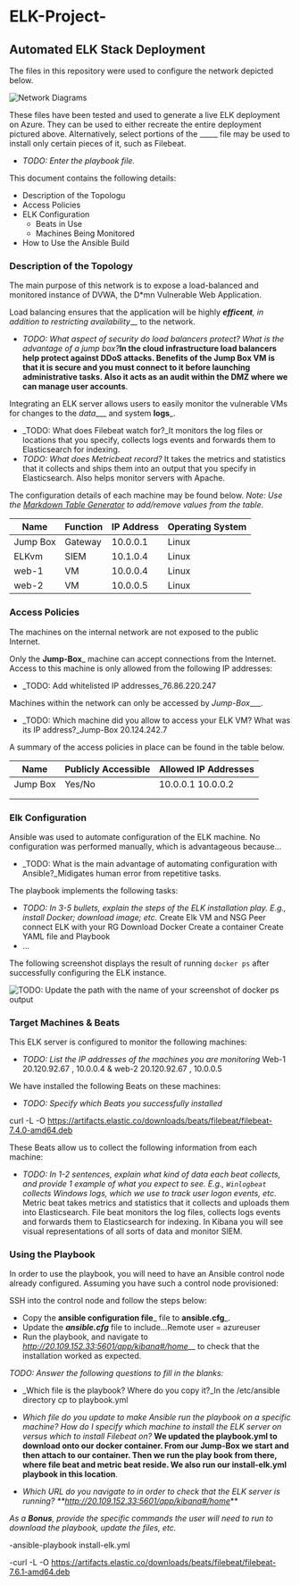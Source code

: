 # ELK-Project-
## Automated ELK Stack Deployment

The files in this repository were used to configure the network depicted below.

![Network Diagrams](Diagrams/diagram_filename.png)

These files have been tested and used to generate a live ELK deployment on Azure. They can be used to either recreate the entire deployment pictured above. Alternatively, select portions of the _____ file may be used to install only certain pieces of it, such as Filebeat.

  - _TODO: Enter the playbook file._

This document contains the following details:
- Description of the Topologu
- Access Policies
- ELK Configuration
  - Beats in Use
  - Machines Being Monitored
- How to Use the Ansible Build


### Description of the Topology

The main purpose of this network is to expose a load-balanced and monitored instance of DVWA, the D*mn Vulnerable Web Application.

Load balancing ensures that the application will be highly ___efficent__, in addition to restricting _availability____ to the network.
- _TODO: What aspect of security do load balancers protect? What is the advantage of a jump box?_**In the cloud infrastructure load balancers help protect against DDoS attacks. Benefits of the Jump Box VM is that it is secure and you must connect to it before launching administrative tasks. Also it acts as an audit within the DMZ where we can manage user accounts**.

Integrating an ELK server allows users to easily monitor the vulnerable VMs for changes to the _data____ and system __logs___.
- _TODO: What does Filebeat watch for?_It monitors the log files or locations that you specify, collects logs events and forwards them to Elasticsearch for indexing.
- _TODO: What does Metricbeat record?_ It takes the metrics and statistics that it collects and ships them into an output that you specify in Elasticsearch. Also helps monitor servers with Apache. 

The configuration details of each machine may be found below.
_Note: Use the [Markdown Table Generator](http://www.tablesgenerator.com/markdown_tables) to add/remove values from the table_.

| Name     | Function | IP Address | Operating System |
|----------|----------|------------|------------------|
| Jump Box | Gateway  | 10.0.0.1   | Linux            |
| ELKvm    | SIEM     | 10.1.0.4   | Linux            |
| web-1    | VM       | 10.0.0.4   | Linux            |
| web-2    | VM       | 10.0.0.5   | Linux            |

### Access Policies

The machines on the internal network are not exposed to the public Internet. 

Only the __Jump-Box___ machine can accept connections from the Internet. Access to this machine is only allowed from the following IP addresses:
- _TODO: Add whitelisted IP addresses_76.86.220.247

Machines within the network can only be accessed by _Jump-Box____.
- _TODO: Which machine did you allow to access your ELK VM? What was its IP address?_Jump-Box 20.124.242.7

A summary of the access policies in place can be found in the table below.

| Name     | Publicly Accessible | Allowed IP Addresses |
|----------|---------------------|----------------------|
| Jump Box | Yes/No              | 10.0.0.1 10.0.0.2    |
|          |                     |                      |
|          |                     |                      |

### Elk Configuration

Ansible was used to automate configuration of the ELK machine. No configuration was performed manually, which is advantageous because...
- _TODO: What is the main advantage of automating configuration with Ansible?_Midigates human error from repetitive tasks.

The playbook implements the following tasks:
- _TODO: In 3-5 bullets, explain the steps of the ELK installation play. E.g., install Docker; download image; etc._
Create Elk VM and NSG
Peer connect ELK with your RG 
Download Docker
Create a container
Create YAML file and Playbook
- ...

The following screenshot displays the result of running `docker ps` after successfully configuring the ELK instance.

![TODO: Update the path with the name of your screenshot of docker ps output](Images/docker_ps_output.png)

### Target Machines & Beats
This ELK server is configured to monitor the following machines:
- _TODO: List the IP addresses of the machines you are monitoring_ Web-1 20.120.92.67 , 10.0.0.4  & web-2  20.120.92.67  , 10.0.0.5

We have installed the following Beats on these machines:
- _TODO: Specify which Beats you successfully installed_

curl -L -O https://artifacts.elastic.co/downloads/beats/filebeat/filebeat-7.4.0-amd64.deb

These Beats allow us to collect the following information from each machine:
- _TODO: In 1-2 sentences, explain what kind of data each beat collects, and provide 1 example of what you expect to see. E.g., `Winlogbeat` collects Windows logs, which we use to track user logon events, etc._ Metric beat takes metrics and statistics that it collects and uploads them into  Elasticsearch. File beat  monitors the log files, collects logs events and forwards them to Elasticsearch for indexing. In Kibana you will see visual representations of all sorts of data and monitor SIEM.

### Using the Playbook
In order to use the playbook, you will need to have an Ansible control node already configured. Assuming you have such a control node provisioned: 

SSH into the control node and follow the steps below:
- Copy the __ansible configuration file___ file to __ansible.cfg___.
- Update the ___ansible.cfg___ file to include...Remote user = azureuser
- Run the playbook, and navigate to _http://20.109.152.33:5601/app/kibana#/home___ to check that the installation worked as expected.

_TODO: Answer the following questions to fill in the blanks:_
- _Which file is the playbook? Where do you copy it?_In the /etc/ansible directory cp to playbook.yml

- _Which file do you update to make Ansible run the playbook on a specific machine? How do I specify which machine to install the ELK server on versus which to install Filebeat on?_ **We updated the playbook.yml to download onto our docker container. From our Jump-Box we start and then attach to our container. Then we run the play book from there, where file beat and metric beat reside. We also run our install-elk.yml playbook in this location**.



- _Which URL do you navigate to in order to check that the ELK server is running? **http://20.109.152.33:5601/app/kibana#/home_**

_As a **Bonus**, provide the specific commands the user will need to run to download the playbook, update the files, etc._

-ansible-playbook install-elk.yml

 -curl -L -O https://artifacts.elastic.co/downloads/beats/filebeat/filebeat-7.6.1-amd64.deb
